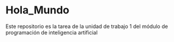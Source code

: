 # Hola_Mundo
Este repositorio es la tarea de la unidad de trabajo 1 del módulo de programación de inteligencia artificial
